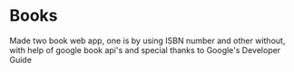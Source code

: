 # Books
Made two book web app, one is by using ISBN number and other without, with help of google book api's and special thanks to Google's Developer Guide
